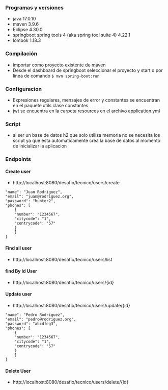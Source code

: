### Programas y versiones
- java 17.0.10
- maven 3.9.6
- Eclipse 4.30.0
- springboot spring tools 4 (aka spring tool suite 4) 4.22.1
- lombok 1.18.3

### Compilación
- importar como proyecto existente de maven
- Desde el dashboard de springboot seleccionar el proyecto y start o por linea de comando `$ mvn spring-boot:run`

### Configuracion
- Expresiones regulares, mensajes de error y constantes se encuentran en el paquete utils clase constantes
- jwt se encuentra en la carpeta resources en el archivo application.yml

### Script
- al ser un base de datos h2 que solo utiliza memoria no se necesita los script ya que esta automaticamente crea la base de datos al momento de inicializar la aplicacion

### Endpoints
#### Create user
- http://localhost:8080/desafio/tecnico/users/create
```
"name": "Juan Rodriguez",
"email": "juan@rodriguez.org",
"password": "hunter2",
"phones": [
	{
	"number": "1234567",
	"citycode": "1",
	"contrycode": "57"
	}
	]
}
```


#### Find all user
- http://localhost:8080/desafio/tecnico/users/list

#### find By Id User
- http://localhost:8080/desafio/tecnico/users/{id}

#### Update user
- http://localhost:8080/desafio/tecnico/users/update/{id}
```
"name": "Pedro Rodriguez",
"email": "pedro@rodriguez.org",
"password": "abcdfeg3",
"phones": [
	{
	"number": "1234567",
	"citycode": "1",
	"contrycode": "57"
	}
	]
}
```
#### Delete User
- http://localhost:8080/desafio/tecnico/users/delete/{id}




